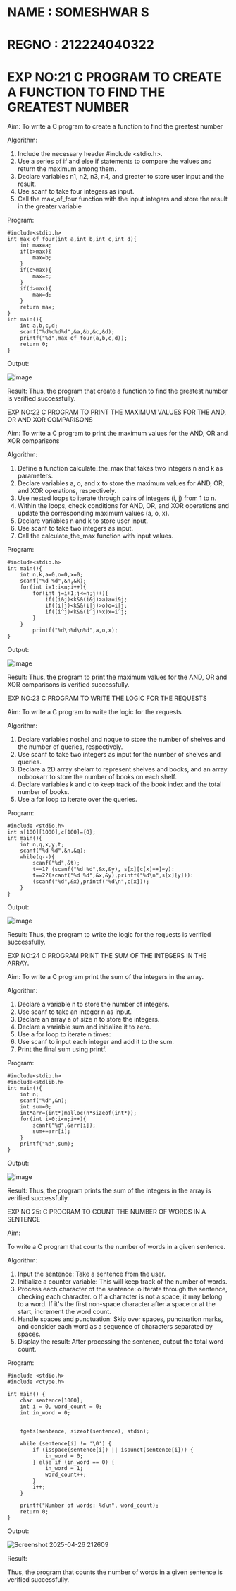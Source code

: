 # NAME : SOMESHWAR S
# REGNO : 212224040322

# EXP NO:21 C PROGRAM TO CREATE A FUNCTION TO FIND THE GREATEST NUMBER

Aim:
To write a C program to create a function to find the greatest number

Algorithm:
1.	Include the necessary header #include <stdio.h>.
2.	Use a series of if and else if statements to compare the values and return the maximum among them.
3.	Declare variables n1, n2, n3, n4, and greater to store user input and the result.
4.	Use scanf to take four integers as input.
5.	Call the max_of_four function with the input integers and store the result in the greater variable
 
Program:
```
#include<stdio.h>
int max_of_four(int a,int b,int c,int d){
    int max=a;
    if(b>max){
        max=b;
    }
    if(c>max){
        max=c;
    }
    if(d>max){
        max=d;
    }
    return max;
}
int main(){
    int a,b,c,d;
    scanf("%d%d%d%d",&a,&b,&c,&d);
    printf("%d",max_of_four(a,b,c,d));
    return 0;
}
```

Output:


![image](https://github.com/user-attachments/assets/a5485f04-be0f-4e04-9542-60937db8c0b2)


Result:
Thus, the program  that create a function to find the greatest number is verified successfully.


 
EXP NO:22 C PROGRAM TO PRINT THE MAXIMUM VALUES FOR THE AND, OR AND  XOR COMPARISONS

Aim:
To write a C program to print the maximum values for the AND, OR and XOR comparisons

Algorithm:
1.	Define a function calculate_the_max that takes two integers n and k as parameters.
2.	Declare variables a, o, and x to store the maximum values for AND, OR, and XOR operations, respectively.
3.	Use nested loops to iterate through pairs of integers (i, j) from 1 to n.
4.	Within the loops, check conditions for AND, OR, and XOR operations and update the corresponding maximum values (a, o, x).
5.	Declare variables n and k to store user input.
6.	Use scanf to take two integers as input.
7.	Call the calculate_the_max function with input values.
 
Program:

```
#include<stdio.h>
int main(){
    int n,k,a=0,o=0,x=0;
    scanf("%d %d",&n,&k);
    for(int i=1;i<n;i++){
        for(int j=i+1;j<=n;j++){
            if((i&j)<k&&(i&j)>a)a=i&j;
            if((i|j)<k&&(i|j)>o)o=i|j;
            if((i^j)<k&&(i^j)>x)x=i^j;
        }
    }
        printf("%d\n%d\n%d",a,o,x);
}
```

Output:


![image](https://github.com/user-attachments/assets/1b7aba2f-60c4-4d0b-8395-3f35c87a78e8)


Result:
Thus, the program to print the maximum values for the AND, OR and XOR comparisons
is verified successfully.


 
EXP NO:23 C PROGRAM TO WRITE THE LOGIC FOR THE REQUESTS

Aim:
To write a C program to write the logic for the requests

Algorithm:
1.	Declare variables noshel and noque to store the number of shelves and the number of queries, respectively.
2.	Use scanf to take two integers as input for the number of shelves and queries.
3.	Declare a 2D array shelarr to represent shelves and books, and an array nobookarr to store the number of books on each shelf.
4.	Declare variables k and c to keep track of the book index and the total number of books.
5.	Use a for loop to iterate over the queries.
 
Program:
```
#include <stdio.h>
int s[100][1000],c[100]={0};
int main(){
    int n,q,x,y,t;
    scanf("%d %d",&n,&q);
    while(q--){
        scanf("%d",&t);
        t==1? (scanf("%d %d",&x,&y), s[x][c[x]++]=y):
        t==2?(scanf("%d %d",&x,&y),printf("%d\n",s[x][y])):
        (scanf("%d",&x),printf("%d\n",c[x]));
    }
}
```

Output:


![image](https://github.com/user-attachments/assets/24d22216-610e-4198-a72c-2e597dae9afc)



Result:
Thus, the program to write the logic for the requests is verified successfully.


 
EXP NO:24 C PROGRAM PRINT THE SUM OF THE INTEGERS IN THE ARRAY.

Aim:
To write a C program print the sum of the integers in the array.

Algorithm:
1.	Declare a variable n to store the number of integers.
2.	Use scanf to take an integer n as input.
3.	Declare an array a of size n to store the integers.
4.	Declare a variable sum and initialize it to zero.
5.	Use a for loop to iterate n times:
6.	Use scanf to input each integer and add it to the sum.
7.	Print the final sum using printf.



Program:

```
#include<stdio.h>
#include<stdlib.h>
int main(){
    int n;
    scanf("%d",&n);
    int sum=0;
    int*arr=(int*)malloc(n*sizeof(int*));
    for(int i=0;i<n;i++){
        scanf("%d",&arr[i]);
        sum+=arr[i];
    }
    printf("%d",sum);
}
```

Output:


![image](https://github.com/user-attachments/assets/76837834-4026-4653-b125-5f9225943011)




Result:
Thus, the program prints the sum of the integers in the array is verified successfully.


 
EXP NO 25: C PROGRAM TO COUNT THE NUMBER OF WORDS IN A      SENTENCE

Aim:

To write a C program that counts the number of words in a given sentence.

Algorithm:

1.	Input the sentence: Take a sentence from the user.
2.	Initialize a counter variable: This will keep track of the number of words.
3.	Process each character of the sentence:
o	Iterate through the sentence, checking each character.
o	If a character is not a space, it may belong to a word. If it's the first non-space character after a space or at the start, increment the word count.
4.	Handle spaces and punctuation: Skip over spaces, punctuation marks, and consider each word as a sequence of characters separated by spaces.
5.	Display the result: After processing the sentence, output the total word count.



Program:
```
#include <stdio.h>
#include <ctype.h>

int main() {
    char sentence[1000];
    int i = 0, word_count = 0;
    int in_word = 0;


    fgets(sentence, sizeof(sentence), stdin); 

    while (sentence[i] != '\0') {
        if (isspace(sentence[i]) || ispunct(sentence[i])) {
            in_word = 0; 
        } else if (in_word == 0) {
            in_word = 1; 
            word_count++;
        }
        i++;
    }

    printf("Number of words: %d\n", word_count);
    return 0;
}
```

Output:


![Screenshot 2025-04-26 212609](https://github.com/user-attachments/assets/c7f4e060-db6e-4dca-9a65-913f84496219)



Result:

Thus, the program that counts the number of words in a given sentence is verified 
successfully.
